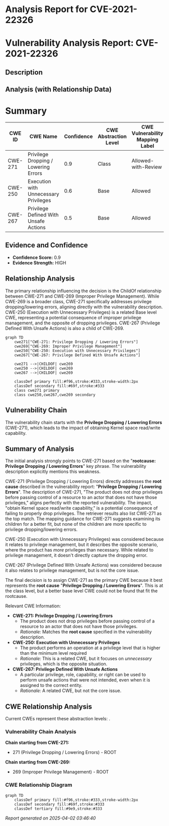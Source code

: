 # Analysis Report for CVE-2021-22326

# Vulnerability Analysis Report: CVE-2021-22326

## Description



## Analysis (with Relationship Data)

# Summary
| CWE ID | CWE Name | Confidence | CWE Abstraction Level | CWE Vulnerability Mapping Label | CWE-Vulnerability Mapping Notes |
|---|---|---|---|---|---|
| CWE-271 | Privilege Dropping / Lowering Errors | 0.9 | Class | Allowed-with-Review | Primary CWE |
| CWE-250 | Execution with Unnecessary Privileges | 0.6 | Base | Allowed | Secondary Candidate |
| CWE-267 | Privilege Defined With Unsafe Actions | 0.5 | Base | Allowed | Secondary Candidate |

## Evidence and Confidence

*   **Confidence Score:** 0.9
*   **Evidence Strength:** HIGH

## Relationship Analysis
The primary relationship influencing the decision is the ChildOf relationship between CWE-271 and CWE-269 (Improper Privilege Management). While CWE-269 is a broader class, CWE-271 specifically addresses privilege dropping/lowering errors, aligning directly with the vulnerability description. CWE-250 (Execution with Unnecessary Privileges) is a related Base level CWE, representing a potential consequence of improper privilege management, and the opposite of dropping privileges. CWE-267 (Privilege Defined With Unsafe Actions) is also a child of CWE-269.

```mermaid
graph TD
    cwe271["CWE-271: Privilege Dropping / Lowering Errors"]
    cwe269["CWE-269: Improper Privilege Management"]
    cwe250["CWE-250: Execution with Unnecessary Privileges"]
    cwe267["CWE-267: Privilege Defined With Unsafe Actions"]

    cwe271 -->|CHILDOF| cwe269
    cwe250 -->|CHILDOF| cwe269
    cwe267 -->|CHILDOF| cwe269

    classDef primary fill:#f96,stroke:#333,stroke-width:2px
    classDef secondary fill:#69f,stroke:#333
    class cwe271 primary
    class cwe250,cwe267,cwe269 secondary
```

## Vulnerability Chain
The vulnerability chain starts with the **Privilege Dropping / Lowering Errors** (CWE-271), which leads to the impact of obtaining Kernel space read/write capability.

## Summary of Analysis
The initial analysis strongly points to CWE-271 based on the "**rootcause:** **Privilege Dropping / Lowering Errors**" key phrase. The vulnerability description explicitly mentions this weakness.

CWE-271 (Privilege Dropping / Lowering Errors) directly addresses the **root cause** described in the vulnerability report: "**Privilege Dropping / Lowering Errors**". The description of CWE-271, "The product does not drop privileges before passing control of a resource to an actor that does not have those privileges," aligns perfectly with the reported vulnerability. The impact, "obtain Kernel space read/write capability," is a potential consequence of failing to properly drop privileges. The retriever results also list CWE-271 as the top match. The mapping guidance for CWE-271 suggests examining its children for a better fit, but none of the children are more specific to privilege dropping/lowering errors.

CWE-250 (Execution with Unnecessary Privileges) was considered because it relates to privilege management, but it describes the opposite scenario, where the product has *more* privileges than necessary. While related to privilege management, it doesn't directly capture the dropping error.

CWE-267 (Privilege Defined With Unsafe Actions) was considered because it also relates to privilege management, but is not the core issue.

The final decision is to assign CWE-271 as the primary CWE because it best represents the **root cause** "**Privilege Dropping / Lowering Errors**". This is at the class level, but a better base level CWE could not be found that fit the rootcause.

Relevant CWE Information:
*   **CWE-271: Privilege Dropping / Lowering Errors**
    *   The product does not drop privileges before passing control of a resource to an actor that does not have those privileges.
    *   *Rationale:* Matches the **root cause** specified in the vulnerability description.
*   **CWE-250: Execution with Unnecessary Privileges**
    *   The product performs an operation at a privilege level that is higher than the minimum level required
    *   *Rationale:* This is a related CWE, but it focuses on *unnecessary* privileges, which is the opposite situation.
*   **CWE-267: Privilege Defined With Unsafe Actions**
    *   A particular privilege, role, capability, or right can be used to perform unsafe actions that were not intended, even when it is assigned to the correct entity.
    *   *Rationale:* A related CWE, but not the core issue.


## CWE Relationship Analysis

Current CWEs represent these abstraction levels: .


### Vulnerability Chain Analysis

**Chain starting from CWE-271:**
- 271 (Privilege Dropping / Lowering Errors) - ROOT


**Chain starting from CWE-269:**
- 269 (Improper Privilege Management) - ROOT



### CWE Relationship Diagram

```mermaid
graph TD
    classDef primary fill:#f96,stroke:#333,stroke-width:2px
    classDef secondary fill:#69f,stroke:#333
    classDef tertiary fill:#9e9,stroke:#333
```



*Report generated on 2025-04-02 03:46:40*
